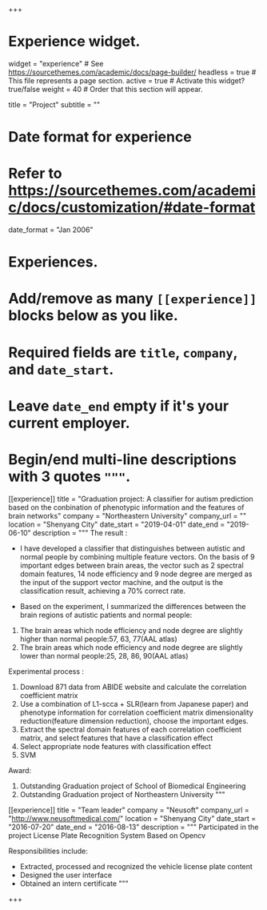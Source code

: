 +++
# Experience widget.
widget = "experience"  # See https://sourcethemes.com/academic/docs/page-builder/
headless = true  # This file represents a page section.
active = true  # Activate this widget? true/false
weight = 40  # Order that this section will appear.

title = "Project"
subtitle = ""

# Date format for experience
#   Refer to https://sourcethemes.com/academic/docs/customization/#date-format
date_format = "Jan 2006"

# Experiences.
#   Add/remove as many `[[experience]]` blocks below as you like.
#   Required fields are `title`, `company`, and `date_start`.
#   Leave `date_end` empty if it's your current employer.
#   Begin/end multi-line descriptions with 3 quotes `"""`.
[[experience]]
  title = "Graduation project: A classifier for autism prediction based on the conbination of phenotypic information and the features of brain networks"
  company = "Northeastern University"
  company_url = ""
  location = "Shenyang City"
  date_start = "2019-04-01"
  date_end = "2019-06-10"
  description = """
  The result :
  
  * I have developed a classifier that distinguishes between autistic and normal people by combining multiple feature vectors. On the basis of 9 important edges between brain areas, the vector such as 2 spectral domain features, 14 node efficiency and 9 node degree are merged as the input of the support vector machine, and the output is the classification result, achieving a 70% correct rate. 
  
  * Based on the experiment, I summarized the differences between the brain regions of autistic patients and normal people: 
  1. The brain areas which node efficiency and node degree are slightly higher than normal people:57, 63, 77(AAL atlas) 
  2. The brain areas which node efficiency and node degree are slightly lower than normal people:25, 28, 86, 90(AAL atlas)

  Experimental process :
  1. Download 871 data from ABIDE website and calculate the correlation coefficient matrix
  2. Use a combination of L1-scca + SLR(learn from Japanese paper) and phenotype information for correlation coefficient matrix dimensionality reduction(feature dimension reduction), choose the important edges.
  3. Extract the spectral domain features of each correlation coefficient matrix, and select features that have a classification effect
  4. Select appropriate node features with classification effect
  5. SVM
  
  Award:
  1. Outstanding Graduation project of School of Biomedical Engineering 
  2. Outstanding Graduation project of Northeastern University
  """

[[experience]]
  title = "Team leader"
  company = "Neusoft"
  company_url = "http://www.neusoftmedical.com/"
  location = "Shenyang City"
  date_start = "2016-07-20"
  date_end = "2016-08-13"
  description = """
  Participated in the project License Plate Recognition System Based on Opencv
  
  Responsibilities include:
  
  * Extracted, processed and recognized the vehicle license plate content
  * Designed the user interface
  * Obtained an intern certificate
  """

+++

